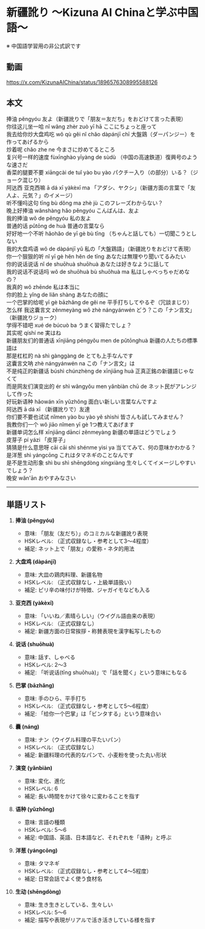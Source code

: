 # 新疆訛り 〜Kizuna AI Chinaと学ぶ中国語〜
※ 中国語学習用の非公式訳です

## 動画
https://x.com/KizunaAIChina/status/1896576308995588126

## 本文

捧油 pěngyóu 友よ（新疆訛りで「朋友＝友だち」をおどけて言った表現）  
你往这儿坐一哈 nǐ wǎng zhèr zuò yī hā ここにちょっと座って  
我去给你炒大盘鸡吃 wǒ qù gěi nǐ chǎo dàpánjī chī 大盤鶏（ダーパンジー）を作ってあげるから  
炒着呢 chǎo zhe ne 今まさに炒めてるところ  
复兴号一样的速度 fùxīnghào yīyàng de sùdù （中国の高速鉄道）復興号のような速さだ  
香菜的腿要不要 xiāngcài de tuǐ yào bu yào パクチー入り（の部分）いる？（ジョーク混じり）  
阿达西 亚克西嘛 ā dá xī yàkèxī ma 「アダシ、ヤクシ」（新疆方面の言葉で「友人よ、元気？」のイメージ）  
听不懂吗这句 tīng bù dǒng ma zhè jù このフレーズわからない？  
晚上好捧油 wǎnshàng hǎo pěngyóu こんばんは、友よ  
我的捧油 wǒ de pěngyóu 私の友よ  
普通的话 pǔtōng de huà 普通の言葉なら  
好好地一个不听 hǎohǎo de yī gè bù tīng （ちゃんと話しても）一切聞こうとしない  
我的大盘鸡语 wǒ de dàpánjī yǔ 私の「大盤鶏語」（新疆訛りをおどけて表現）  
你一个狠狠的听 nǐ yī gè hěn hěn de tīng あなたは無理やり聞いてるみたい  
你的说话说话 nǐ de shuōhuà shuōhuà あなたは好きなように話して  
我的说话不说话吗 wǒ de shuōhuà bù shuōhuà ma 私はしゃべっちゃだめなの？  
我真的 wǒ zhēnde 私は本当に  
你的脸上 yǐnɡ de liǎn shàng あなたの顔に  
一个巴掌的给呢 yī gè bāzhǎng de gěi ne 平手打ちしてやるぞ（冗談まじり）  
怎么样 我这囊言文 zěnmeyàng wǒ zhè nángyánwén どう？この「ナン言文」（新疆訛りジョーク）  
学得不错吧 xué de búcuò ba うまく習得たでしょ？  
其实呢 qíshí ne 実はね  
新疆朋友们的普通话 xīnjiāng péngyǒu men de pǔtōnghuà 新疆の人たちの標準語は  
那是杠杠的 nà shì gànggàng de とても上手なんです  
这囊言文呐 zhè nángyánwén na この「ナン言文」は  
不是纯正的新疆话 búshì chúnzhèng de xīnjiāng huà 正真正銘の新疆語じゃなくて  
而是网友们演变出的 ér shì wǎngyǒu men yǎnbiàn chū de ネット民がアレンジして作った  
好玩新语种 hǎowán xīn yǔzhǒng 面白い新しい言葉なんですよ  
阿达西 ā dá xī （新疆訛りで）友達  
你们要不要也试试 nǐmen yào bu yào yě shìshi 皆さんも試してみません？  
我教你们一个 wǒ jiāo nǐmen yī gè 1つ教えてあげます  
新疆单词怎么样 xīnjiāng dāncí zěnmeyàng 新疆の単語はどうでしょう  
皮芽子 pí yázi 「皮芽子」  
猜猜是什么意思呀 cāi cāi shì shénme yìsi ya 当ててみて、何の意味かわかる？  
是洋葱 shì yángcōng これはタマネギのことなんです  
是不是生动形象 shì bu shì shēngdòng xíngxiàng 生々しくてイメージしやすいでしょう？  
晚安 wǎn'ān おやすみなさい  

---

## 単語リスト

1. **捧油 (pěngyóu)**  
   - 意味: 「朋友（友だち）」のコミカルな新疆訛り表現  
   - HSKレベル: （正式収録なし・参考として3〜4程度）  
   - 補足: ネット上で「朋友」の愛称・ネタ的用法  

2. **大盘鸡 (dàpánjī)**  
   - 意味: 大皿の鶏肉料理、新疆名物  
   - HSKレベル: （正式収録なし・上級単語扱い）  
   - 補足: ピリ辛の味付けが特徴、ジャガイモなども入る  

3. **亚克西 (yàkèxī)**  
   - 意味: 「いいね／素晴らしい」（ウイグル語由来の表現）  
   - HSKレベル: （正式収録なし）  
   - 補足: 新疆方面の日常挨拶・称賛表現を漢字転写したもの  

4. **说话 (shuōhuà)**  
   - 意味: 話す、しゃべる  
   - HSKレベル: 2〜3  
   - 補足: 「听说话(tīng shuōhuà)」で「話を聞く」という意味にもなる  

5. **巴掌 (bāzhǎng)**  
   - 意味: 手のひら、平手打ち  
   - HSKレベル: （正式収録なし・参考として5〜6程度）  
   - 補足: 「给你一个巴掌」は「ビンタする」という意味合い  

6. **囊 (náng)**  
   - 意味: ナン（ウイグル料理の平たいパン）  
   - HSKレベル: （正式収録なし）  
   - 補足: 新疆料理の代表的なパンで、小麦粉を使った丸い形状  

7. **演变 (yǎnbiàn)**  
   - 意味: 変化、進化  
   - HSKレベル: 6  
   - 補足: 長い時間をかけて徐々に変わることを指す  

8. **语种 (yǔzhǒng)**  
   - 意味: 言語の種類  
   - HSKレベル: 5〜6  
   - 補足: 中国語、英語、日本語など、それぞれを「语种」と呼ぶ  

9. **洋葱 (yángcōng)**  
   - 意味: タマネギ  
   - HSKレベル: （正式収録なし・参考として4〜5程度）  
   - 補足: 日常会話でよく使う食材名  

10. **生动 (shēngdòng)**  
    - 意味: 生き生きとしている、生々しい  
    - HSKレベル: 5〜6  
    - 補足: 描写や表現がリアルで活き活きしている様を指す  
